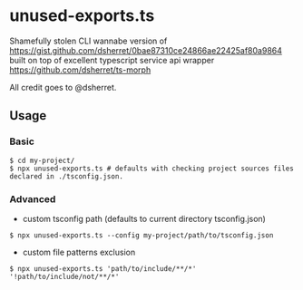 # unused-exports.ts

Shamefully stolen CLI wannabe version of https://gist.github.com/dsherret/0bae87310ce24866ae22425af80a9864
built on top of excellent typescript service api wrapper https://github.com/dsherret/ts-morph

All credit goes to @dsherret.

## Usage

### Basic
```
$ cd my-project/
$ npx unused-exports.ts # defaults with checking project sources files declared in ./tsconfig.json.
```
### Advanced

- custom tsconfig path (defaults to current directory tsconfig.json)
```
$ npx unused-exports.ts --config my-project/path/to/tsconfig.json
```

- custom file patterns exclusion
```
$ npx unused-exports.ts 'path/to/include/**/*' '!path/to/include/not/**/*'
```
